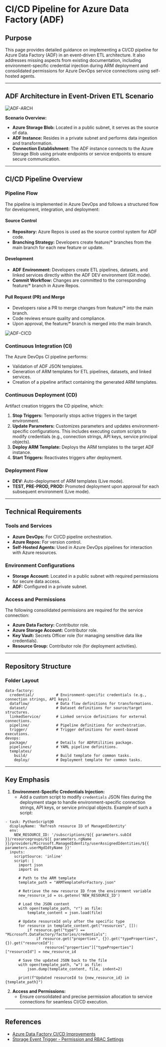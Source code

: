 # CI/CD Pipeline for Azure Data Factory (ADF)

## Purpose
This page provides detailed guidance on implementing a CI/CD pipeline for Azure Data Factory (ADF) in an event-driven ETL architecture. It also addresses missing aspects from existing documentation, including environment-specific credential injection during ARM deployment and consolidated permissions for Azure DevOps service connections using self-hosted agents.

---

## ADF Architecture in Event-Driven ETL Scenario
![ADF-ARCH](https://github.com/user-attachments/assets/762a887a-3402-4f14-9adb-859ecdd640bf)

**Scenario Overview:**
- **Azure Storage Blob:** Located in a public subnet, it serves as the source of data.
- **ADF Instance:** Resides in a private subnet and performs data ingestion and transformation.
- **Connection Establishment:** The ADF instance connects to the Azure Storage Blob using private endpoints or service endpoints to ensure secure communication.

---

## CI/CD Pipeline Overview

### Pipeline Flow
The pipeline is implemented in Azure DevOps and follows a structured flow for development, integration, and deployment:

#### Source Control
- **Repository:** Azure Repos is used as the source control system for ADF code.
- **Branching Strategy:** Developers create feature/* branches from the main branch for each new feature or update.

#### Development
- **ADF Environment:** Developers create ETL pipelines, datasets, and linked services directly within the ADF DEV environment (Git mode).
- **Commit Workflow:** Changes are committed to the corresponding feature/* branch in Azure Repos.

#### Pull Request (PR) and Merge
- Developers raise a PR to merge changes from feature/* into the main branch.
- Code reviews ensure quality and compliance.
- Upon approval, the feature/* branch is merged into the main branch.

![ADF-CICD](https://github.com/user-attachments/assets/478494eb-e66a-4e2a-a0ff-2641b43e0c2c)


### Continuous Integration (CI)

The Azure DevOps CI pipeline performs:
- Validation of ADF JSON templates.
- Generation of ARM templates for ETL pipelines, datasets, and linked services.
- Creation of a pipeline artifact containing the generated ARM templates.

### Continuous Deployment (CD)

Artifact creation triggers the CD pipeline, which:
1. **Stop Triggers:** Temporarily stops active triggers in the target environment.
2. **Update Parameters:** Customizes parameters and updates environment-specific configurations. This includes executing custom scripts to modify credentials (e.g., connection strings, API keys, service principal objects).
3. **Deploy ARM Template:** Deploys the ARM templates to the target ADF instance.
4. **Start Triggers:** Reactivates triggers after deployment.

### Deployment Flow

- **DEV:** Auto-deployment of ARM templates (Live mode).
- **TEST, PRE-PROD, PROD:** Promoted deployment upon approval for each subsequent environment (Live mode).

---

## Technical Requirements

### Tools and Services
- **Azure DevOps:** For CI/CD pipeline orchestration.
- **Azure Repos:** For version control.
- **Self-Hosted Agents:** Used in Azure DevOps pipelines for interaction with Azure resources.

### Environment Configurations
- **Storage Account:** Located in a public subnet with required permissions for secure data access.
- **ADF:** Configured in a private subnet.

### Access and Permissions
The following consolidated permissions are required for the service connection:
- **Azure Data Factory:** Contributor role.
- **Azure Storage Account:** Contributor role.
- **Key Vault:** Secrets Officer role (for managing sensitive data like credentials).
- **Resource Group:** Contributor role (for deployment activities).

---

## Repository Structure

### Folder Layout
```plaintext
data-factory:
  credential/          # Environment-specific credentials (e.g., connection strings, API keys).
  dataflow/            # Data flow definitions for transformations.
  dataset/             # Dataset definitions for source/target structures.
  linkedService/       # Linked service definitions for external connections.
  pipeline/            # Pipeline definitions for orchestration.
  trigger/             # Trigger definitions for event-based executions.
devops:
  package/             # Details for ADFUtilities package.
  pipelines/           # YAML pipeline definitions.
  templates/
    build/             # Build template for common tasks.
    deploy/            # Deployment template for common tasks.
```

---

## Key Emphasis

1. **Environment-Specific Credentials Injection:**
   - Add a custom script to modify `credentials` JSON files during the deployment stage to handle environment-specific connection strings, API keys, or service principal objects.
   Example of such a script:
```plaintext
- task: PythonScript@0
  displayName: 'Refresh resource ID of ManagedIdentity'
  env:
    NEW_RESOURCE_ID: '/subscriptions/${{ parameters.subId }}/resourcegroups/${{ parameters.rgName }}/providers/Microsoft.ManagedIdentity/userAssignedIdentities/${{ parameters.userMgdIdtyName }}'
  inputs:
    scriptSource: 'inline'
    script: |
      import json
      import os

      # Path to the ARM template
      template_path = "ARMTemplateForFactory.json"

      # Retrieve the new resource ID from the environment variable
      new_resource_id = os.getenv('NEW_RESOURCE_ID')

      # Load the JSON content
      with open(template_path, "r") as file:
          template_content = json.load(file)

      # Update resourceId only after the specific type
      for resource in template_content.get("resources", []):
          if resource.get("type") == "Microsoft.DataFactory/factories/credentials":
              if resource.get("properties", {}).get("typeProperties", {}).get("resourceId"):
                  resource["properties"]["typeProperties"]["resourceId"] = new_resource_id

      # Save the updated JSON back to the file
      with open(template_path, "w") as file:
          json.dump(template_content, file, indent=2)

      print(f"Updated resourceId to {new_resource_id} in {template_path}")
```

2. **Access and Permissions:**
   - Ensure consolidated and precise permission allocation to service connections for seamless CI/CD execution.

---

## References
- [Azure Data Factory CI/CD Improvements](https://learn.microsoft.com/en-us/azure/data-factory/continuous-integration-delivery-improvements#the-new-cicd-flow)
- [Storage Event Trigger - Permission and RBAC Settings](https://techcommunity.microsoft.com/blog/azuredatafactoryblog/storage-event-trigger---permission-and-rbac-setting/2101782)
